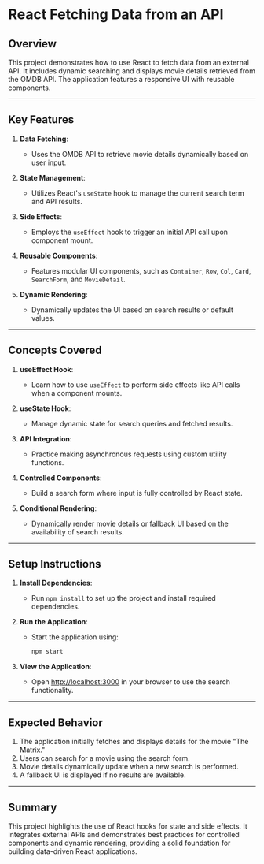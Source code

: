 # React Fetching Data from an API

## Overview

This project demonstrates how to use React to fetch data from an external API. It includes dynamic searching and displays movie details retrieved from the OMDB API. The application features a responsive UI with reusable components.

---

## Key Features

1. **Data Fetching**:

   - Uses the OMDB API to retrieve movie details dynamically based on user input.

2. **State Management**:

   - Utilizes React's `useState` hook to manage the current search term and API results.

3. **Side Effects**:

   - Employs the `useEffect` hook to trigger an initial API call upon component mount.

4. **Reusable Components**:

   - Features modular UI components, such as `Container`, `Row`, `Col`, `Card`, `SearchForm`, and `MovieDetail`.

5. **Dynamic Rendering**:
   - Dynamically updates the UI based on search results or default values.

---

## Concepts Covered

1. **useEffect Hook**:

   - Learn how to use `useEffect` to perform side effects like API calls when a component mounts.

2. **useState Hook**:

   - Manage dynamic state for search queries and fetched results.

3. **API Integration**:

   - Practice making asynchronous requests using custom utility functions.

4. **Controlled Components**:

   - Build a search form where input is fully controlled by React state.

5. **Conditional Rendering**:
   - Dynamically render movie details or fallback UI based on the availability of search results.

---

## Setup Instructions

1. **Install Dependencies**:

   - Run `npm install` to set up the project and install required dependencies.

2. **Run the Application**:

   - Start the application using:
     ```bash
     npm start
     ```

3. **View the Application**:
   - Open [http://localhost:3000](http://localhost:3000) in your browser to use the search functionality.

---

## Expected Behavior

1. The application initially fetches and displays details for the movie "The Matrix."
2. Users can search for a movie using the search form.
3. Movie details dynamically update when a new search is performed.
4. A fallback UI is displayed if no results are available.

---

## Summary

This project highlights the use of React hooks for state and side effects. It integrates external APIs and demonstrates best practices for controlled components and dynamic rendering, providing a solid foundation for building data-driven React applications.
